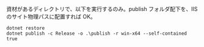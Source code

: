 
資材があるディレクトリで、以下を実行するのみ。publish フォルダ配下を、IIS のサイト物理パスに配置すれば OK。
```
dotnet restore
dotnet publish -c Release -o .\publish -r win-x64 --self-contained true
```